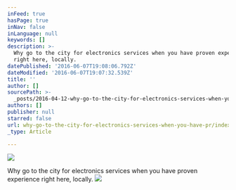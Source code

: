 ```yaml
---
inFeed: true
hasPage: true
inNav: false
inLanguage: null
keywords: []
description: >-
  Why go to the city for electronics services when you have proven experience
  right here, locally. 
datePublished: '2016-06-07T19:08:06.792Z'
dateModified: '2016-06-07T19:07:32.539Z'
title: ''
author: []
sourcePath: >-
  _posts/2016-04-12-why-go-to-the-city-for-electronics-services-when-you-have-pr.md
authors: []
publisher: null
starred: false
url: why-go-to-the-city-for-electronics-services-when-you-have-pr/index.html
_type: Article

---
```

![](https://the-grid-user-content.s3-us-west-2.amazonaws.com/b9e0f085-5e2b-4bab-9807-9ad8db1d31f9.png)

Why go to the city for electronics services when you have proven experience right here, locally. ![](https://the-grid-user-content.s3-us-west-2.amazonaws.com/f963097d-f789-4988-86b9-13584457e344.png)